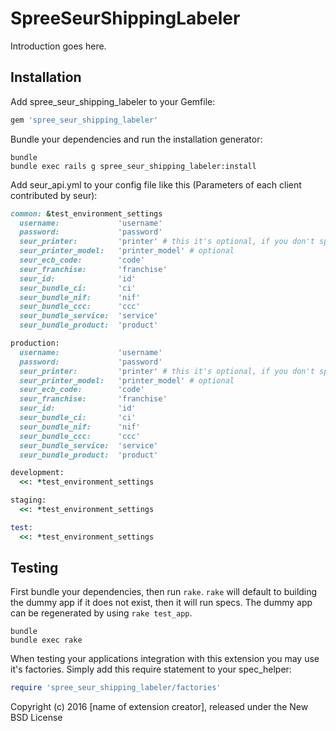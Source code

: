 SpreeSeurShippingLabeler
========================

Introduction goes here.

Installation
------------

Add spree_seur_shipping_labeler to your Gemfile:

```ruby
gem 'spree_seur_shipping_labeler'
```

Bundle your dependencies and run the installation generator:

```shell
bundle
bundle exec rails g spree_seur_shipping_labeler:install
```

Add seur_api.yml to your config file like this (Parameters of each client contributed by seur):

```ruby
common: &test_environment_settings
  username:             'username'
  password:             'password'
  seur_printer:         'printer' # this it's optional, if you don't specify printer the gem generate a pdf (it's better option)
  seur_printer_model:   'printer_model' # optional
  seur_ecb_code:        'code'
  seur_franchise:       'franchise'
  seur_id:              'id'
  seur_bundle_ci:       'ci'
  seur_bundle_nif:      'nif'
  seur_bundle_ccc:      'ccc'
  seur_bundle_service:  'service'
  seur_bundle_product:  'product'

production:
  username:             'username'
  password:             'password'
  seur_printer:         'printer' # this it's optional, if you don't specify printer the gem generate a pdf (it's better option) 
  seur_printer_model:   'printer_model' # optional 
  seur_ecb_code:        'code'
  seur_franchise:       'franchise'
  seur_id:              'id'
  seur_bundle_ci:       'ci'
  seur_bundle_nif:      'nif'
  seur_bundle_ccc:      'ccc'
  seur_bundle_service:  'service'
  seur_bundle_product:  'product'

development:
  <<: *test_environment_settings

staging:
  <<: *test_environment_settings

test:
  <<: *test_environment_settings
```

Testing
-------

First bundle your dependencies, then run `rake`. `rake` will default to building the dummy app if it does not exist, then it will run specs. The dummy app can be regenerated by using `rake test_app`.

```shell
bundle
bundle exec rake
```

When testing your applications integration with this extension you may use it's factories.
Simply add this require statement to your spec_helper:

```ruby
require 'spree_seur_shipping_labeler/factories'
```

Copyright (c) 2016 [name of extension creator], released under the New BSD License
